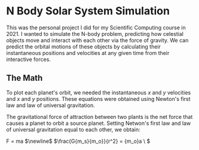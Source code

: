 # N Body Solar System Simulation

This was the personal project I did for my Scientific Computing course in 2021. I wanted to simulate the N-body problem, predicting how celestial objects move and interact with each other via the force of gravity. We can predict the orbital motions of these objects by calculating their instantaneous positions and velocities at any given time from their interactive forces. 

## The Math 

To plot each planet's orbit, we needed the instantaneous $x$ and $y$ velocities and $x$ and $y$ positions. These equations were obtained using Newton's first law and law of universal gravitation.  

The gravitational force of attraction between two plants is the net force that causes a planet to orbit a source planet. Setting Netwon's first law and law of universal gravitation equal to each other, we obtain:

F = ma $\newline$
$\frac{G{m_s}{m_o}}{r^2} = {m_o}a \\ $


